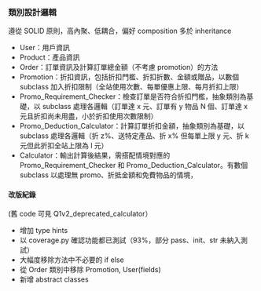 ### 類別設計邏輯 ###

遵從 SOLID 原則，高內聚、低耦合，偏好 composition 多於 inheritance

- User：用戶資訊
- Product：產品資訊
- Order：訂單資訊及計算訂單總金額（不考慮 promotion）的方法
- Promotion：折扣資訊，包括折扣門檻、折扣折數、金額或贈品，以數個 subclass 加入折扣限制（全站使用次數、每單優惠上限、每月折扣上限）
- Promo_Requirement_Checker：檢查訂單是否符合折扣門檻，抽象類別為基礎，以 subclass 處理各邏輯（訂單達 x 元、訂單有 y 物品 N 個、訂單達 x 元且折扣尚未用盡，小於折扣使用次數限制）
- Promo_Deduction_Calculator：計算訂單折扣金額，抽象類別為基礎，以 subclass 處理各邏輯（折 z%、送特定產品、折 x% 但每單上限 y 元、折 k 元但此折扣全站上限為 l 元）
- Calculator：輸出計算後結果，需搭配情境對應的 Promo_Requirement_Checker 和 Promo_Deduction_Calculator。有數個 subclass 以處理無 promo、折抵金額和免費物品的情境，

#### 改版紀錄 ####
(舊 code 可見 Q1v2_deprecated_calculator）
- 增加 type hints
- 以 coverage.py 確認功能都已測試（93%，部分 pass、init、str 未納入測試）
- 大幅度移除方法中不必要的 if else
- 從 Order 類別中移除 Promotion, User(fields)
- 新增 abstract classes
